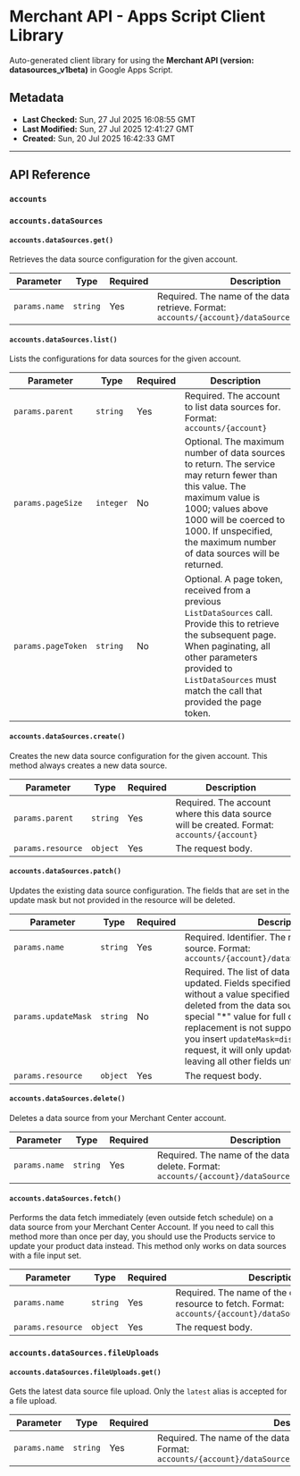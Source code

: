# Merchant API - Apps Script Client Library

Auto-generated client library for using the **Merchant API (version: datasources_v1beta)** in Google Apps Script.

## Metadata

- **Last Checked:** Sun, 27 Jul 2025 16:08:55 GMT
- **Last Modified:** Sun, 27 Jul 2025 12:41:27 GMT
- **Created:** Sun, 20 Jul 2025 16:42:33 GMT



---

## API Reference

### `accounts`

### `accounts.dataSources`

#### `accounts.dataSources.get()`

Retrieves the data source configuration for the given account.

| Parameter | Type | Required | Description |
|---|---|---|---|
| `params.name` | `string` | Yes | Required. The name of the data source to retrieve. Format: `accounts/{account}/dataSources/{datasource}` |

#### `accounts.dataSources.list()`

Lists the configurations for data sources for the given account.

| Parameter | Type | Required | Description |
|---|---|---|---|
| `params.parent` | `string` | Yes | Required. The account to list data sources for. Format: `accounts/{account}` |
| `params.pageSize` | `integer` | No | Optional. The maximum number of data sources to return. The service may return fewer than this value. The maximum value is 1000; values above 1000 will be coerced to 1000. If unspecified, the maximum number of data sources will be returned. |
| `params.pageToken` | `string` | No | Optional. A page token, received from a previous `ListDataSources` call. Provide this to retrieve the subsequent page. When paginating, all other parameters provided to `ListDataSources` must match the call that provided the page token. |

#### `accounts.dataSources.create()`

Creates the new data source configuration for the given account. This method always creates a new data source.

| Parameter | Type | Required | Description |
|---|---|---|---|
| `params.parent` | `string` | Yes | Required. The account where this data source will be created. Format: `accounts/{account}` |
| `params.resource` | `object` | Yes | The request body. |

#### `accounts.dataSources.patch()`

Updates the existing data source configuration. The fields that are set in the update mask but not provided in the resource will be deleted.

| Parameter | Type | Required | Description |
|---|---|---|---|
| `params.name` | `string` | Yes | Required. Identifier. The name of the data source. Format: `accounts/{account}/dataSources/{datasource}` |
| `params.updateMask` | `string` | No | Required. The list of data source fields to be updated. Fields specified in the update mask without a value specified in the body will be deleted from the data source. Providing special "*" value for full data source replacement is not supported. For example, If you insert `updateMask=displayName` in the request, it will only update the `displayName` leaving all other fields untouched. |
| `params.resource` | `object` | Yes | The request body. |

#### `accounts.dataSources.delete()`

Deletes a data source from your Merchant Center account.

| Parameter | Type | Required | Description |
|---|---|---|---|
| `params.name` | `string` | Yes | Required. The name of the data source to delete. Format: `accounts/{account}/dataSources/{datasource}` |

#### `accounts.dataSources.fetch()`

Performs the data fetch immediately (even outside fetch schedule) on a data source from your Merchant Center Account. If you need to call this method more than once per day, you should use the Products service to update your product data instead. This method only works on data sources with a file input set.

| Parameter | Type | Required | Description |
|---|---|---|---|
| `params.name` | `string` | Yes | Required. The name of the data source resource to fetch. Format: `accounts/{account}/dataSources/{datasource}` |
| `params.resource` | `object` | Yes | The request body. |

### `accounts.dataSources.fileUploads`

#### `accounts.dataSources.fileUploads.get()`

Gets the latest data source file upload. Only the `latest` alias is accepted for a file upload.

| Parameter | Type | Required | Description |
|---|---|---|---|
| `params.name` | `string` | Yes | Required. The name of the data source file upload to retrieve. Format: `accounts/{account}/dataSources/{datasource}/fileUploads/latest` |
